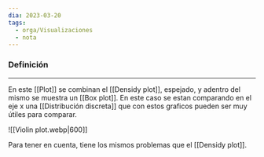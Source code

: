 ```yaml
---
dia: 2023-03-20
tags:
  - orga/Visualizaciones
  - nota
---
```

### Definición
---
En este [[Plot]] se combinan el [[Densidy plot]], espejado, y adentro del mismo se muestra un [[Box plot]]. En este caso se estan comparando en el eje x una [[Distribución discreta]] que con estos graficos pueden ser muy útiles para comparar.

![[Violin plot.webp|600]]

Para tener en cuenta, tiene los mismos problemas que el [[Densidy plot]].